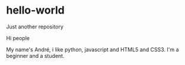 # hello-world

Just another repository

Hi people

My name's André, i like python, javascript and HTML5 and CSS3.
I'm a beginner and a student.
